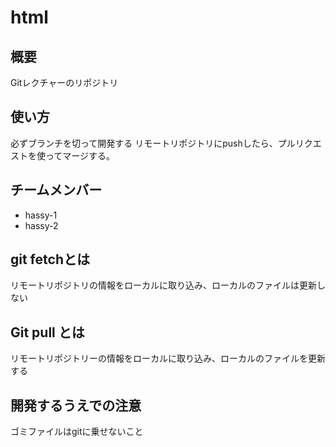 # html

## 概要
Gitレクチャーのリポジトリ

## 使い方
必ずブランチを切って開発する
リモートリポジトリにpushしたら、プルリクエストを使ってマージする。

## チームメンバー
* hassy-1
* hassy-2


## git fetchとは
リモートリポジトリの情報をローカルに取り込み、ローカルのファイルは更新しない

## Git pull とは
リモートリポジトリーの情報をローカルに取り込み、ローカルのファイルを更新する

## 開発するうえでの注意
ゴミファイルはgitに乗せないこと